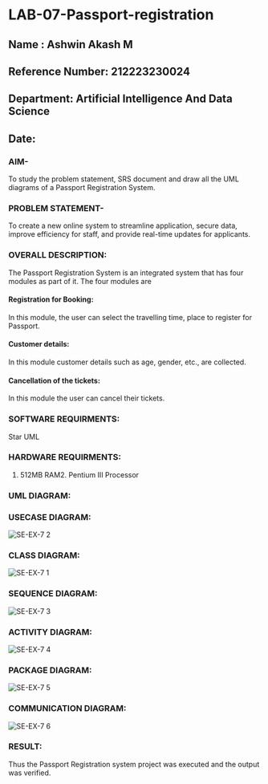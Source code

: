 # LAB-07-Passport-registration
## Name : Ashwin Akash M
## Reference Number: 212223230024
## Department: Artificial Intelligence And Data Science
## Date:
### AIM-
To study the problem statement, SRS document and draw all the UML diagrams of a
Passport Registration System.

### PROBLEM STATEMENT-
To create a new online system to streamline application, secure data, improve efficiency for staff, and provide real-time updates for applicants.

### OVERALL DESCRIPTION:
The Passport Registration System is an integrated system that has four modules as part of
it. The four modules are
#### Registration for Booking:
In this module, the user can select the travelling time, place to register for Passport.
#### Customer details:
In this module customer details such as age, gender, etc., are collected.
#### Cancellation of the tickets:
In this module the user can cancel their tickets.
### SOFTWARE REQUIRMENTS:
Star UML
### HARDWARE REQUIRMENTS:
1. 512MB RAM2. Pentium III Processor

### UML DIAGRAM:
### USECASE DIAGRAM:
![SE-EX-7 2](https://github.com/user-attachments/assets/fda54575-cfc8-43bf-ae0f-ec839ab8d0b6)

### CLASS DIAGRAM:
![SE-EX-7 1](https://github.com/user-attachments/assets/e408e876-934a-4934-aeb8-4f85e1801f25)


### SEQUENCE DIAGRAM:
![SE-EX-7 3](https://github.com/user-attachments/assets/c687d43f-2c64-4f1d-b7b7-e798980896b4)


### ACTIVITY DIAGRAM:
![SE-EX-7 4](https://github.com/user-attachments/assets/ddd2bf99-6f18-4d88-9334-b58660d4dbef)


### PACKAGE DIAGRAM:
![SE-EX-7 5](https://github.com/user-attachments/assets/4e9c4f0b-ce82-40ce-b1c8-2ec4a677d860)


### COMMUNICATION DIAGRAM:
![SE-EX-7 6](https://github.com/user-attachments/assets/e24cb4b3-e4eb-4051-b549-ee228031a9b4)






### RESULT:
Thus the Passport Registration system project was executed and the output was verified.
